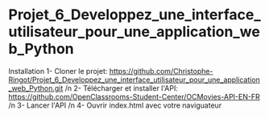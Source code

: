 # Projet_6_Developpez_une_interface_utilisateur_pour_une_application_web_Python

Installation
1- Cloner le projet: https://github.com/Christophe-Ringot/Projet_6_Developpez_une_interface_utilisateur_pour_une_application_web_Python.git /n
2- Télécharger et installer l'API: https://github.com/OpenClassrooms-Student-Center/OCMovies-API-EN-FR /n
3- Lancer l'API /n
4- Ouvrir index.html avec votre naviguateur
